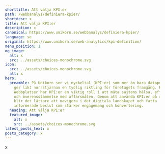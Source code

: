 ```yaml
---
shorttitle: Att välja KPI:er
path: /webbanalys/definiera-kpier/
shortdesc: x
title: Att välja KPI:er
description: x
canonical: https://www.unikorn.se/webbanalys/definiera-kpier/
language: se
original: https://www.unikorn.se/web-analytics/kpi-definition/
menu_position: 1
og_image:
  alt: x
  src: ../assets/choices-monochrome.svg
icon:
  src: ../assets/choices-monochrome.svg
  alt: x
hero:
  preamble: På Unikorn ser vi nyckeltal (KPI:er) som mer än bara datapunkter; de
    ger likt norrstjärnan en tydlig riktling för företagets framgång. För
    Webbplatser har KPI:er en viktig roll i att mäta sajtens hälsa, effektivitet
    och överensstämmelse med affärsmålen. Genom att använda KPI:er på rätt sätt
    blir det lättare att navigera i det digitala landskapet och fatta
    informerade beslut som stärker engagemang och konvertering.
  heading: Att välja KPI:er
  featured_image:
    alt: x
    src: ../assets/choices-monochrome.svg
latest_posts_text: x
posts_category: x
---
```

x